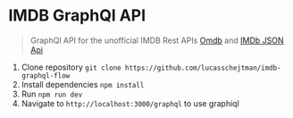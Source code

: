 IMDB GraphQl API
====================

> GraphQl API for the unofficial IMDB Rest APIs [Omdb](https://www.omdbapi.com) and [IMDb JSON Api](http://imdb.wemakesites.net/)

1. Clone repository `git clone https://github.com/lucasschejtman/imdb-graphql-flow`
2. Install dependencies `npm install`
3. Run `npm run dev`
4. Navigate to `http://localhost:3000/graphql` to use graphiql

